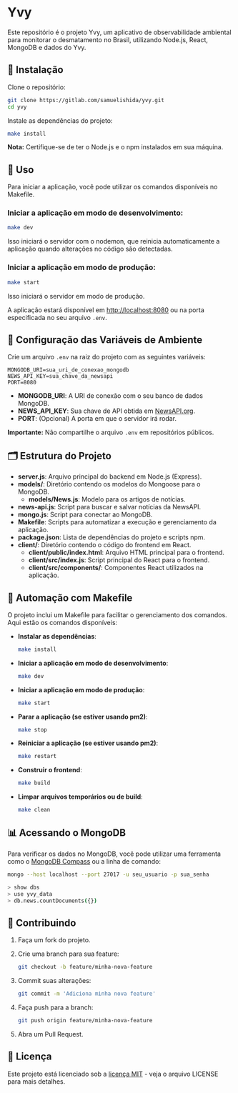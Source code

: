 # Yvy

Este repositório é o projeto Yvy, um aplicativo de observabilidade ambiental para monitorar o desmatamento no Brasil, utilizando Node.js, React, MongoDB e dados do Yvy.

## 🧰 Instalação

Clone o repositório:

```bash
git clone https://gitlab.com/samuelishida/yvy.git
cd yvy
```

Instale as dependências do projeto:

```bash
make install
```

**Nota:** Certifique-se de ter o Node.js e o npm instalados em sua máquina.

## 🚀 Uso

Para iniciar a aplicação, você pode utilizar os comandos disponíveis no Makefile.

### Iniciar a aplicação em modo de desenvolvimento:

```bash
make dev
```

Isso iniciará o servidor com o nodemon, que reinicia automaticamente a aplicação quando alterações no código são detectadas.

### Iniciar a aplicação em modo de produção:

```bash
make start
```

Isso iniciará o servidor em modo de produção.

A aplicação estará disponível em [http://localhost:8080](http://localhost:8080) ou na porta especificada no seu arquivo `.env`.

## 🔧 Configuração das Variáveis de Ambiente

Crie um arquivo `.env` na raiz do projeto com as seguintes variáveis:

```env
MONGODB_URI=sua_uri_de_conexao_mongodb
NEWS_API_KEY=sua_chave_da_newsapi
PORT=8080
```

- **MONGODB_URI**: A URI de conexão com o seu banco de dados MongoDB.
- **NEWS_API_KEY**: Sua chave de API obtida em [NewsAPI.org](https://newsapi.org).
- **PORT**: (Opcional) A porta em que o servidor irá rodar.

**Importante:** Não compartilhe o arquivo `.env` em repositórios públicos.

## 🗂️ Estrutura do Projeto

- **server.js**: Arquivo principal do backend em Node.js (Express).
- **models/**: Diretório contendo os modelos do Mongoose para o MongoDB.
  - **models/News.js**: Modelo para os artigos de notícias.
- **news-api.js**: Script para buscar e salvar notícias da NewsAPI.
- **mongo.js**: Script para conectar ao MongoDB.
- **Makefile**: Scripts para automatizar a execução e gerenciamento da aplicação.
- **package.json**: Lista de dependências do projeto e scripts npm.
- **client/**: Diretório contendo o código do frontend em React.
  - **client/public/index.html**: Arquivo HTML principal para o frontend.
  - **client/src/index.js**: Script principal do React para o frontend.
  - **client/src/components/**: Componentes React utilizados na aplicação.

## 🚧 Automação com Makefile

O projeto inclui um Makefile para facilitar o gerenciamento dos comandos. Aqui estão os comandos disponíveis:

- **Instalar as dependências**:

  ```bash
  make install
  ```

- **Iniciar a aplicação em modo de desenvolvimento**:

  ```bash
  make dev
  ```

- **Iniciar a aplicação em modo de produção**:

  ```bash
  make start
  ```

- **Parar a aplicação (se estiver usando pm2)**:

  ```bash
  make stop
  ```

- **Reiniciar a aplicação (se estiver usando pm2)**:

  ```bash
  make restart
  ```

- **Construir o frontend**:

  ```bash
  make build
  ```

- **Limpar arquivos temporários ou de build**:

  ```bash
  make clean
  ```

## 📊 Acessando o MongoDB

Para verificar os dados no MongoDB, você pode utilizar uma ferramenta como o [MongoDB Compass](https://www.mongodb.com/try/download/compass) ou a linha de comando:

```bash
mongo --host localhost --port 27017 -u seu_usuario -p sua_senha

> show dbs
> use yvy_data
> db.news.countDocuments({})
```

## 🤝 Contribuindo

1. Faça um fork do projeto.
2. Crie uma branch para sua feature:

   ```bash
   git checkout -b feature/minha-nova-feature
   ```

3. Commit suas alterações:

   ```bash
   git commit -m 'Adiciona minha nova feature'
   ```

4. Faça push para a branch:

   ```bash
   git push origin feature/minha-nova-feature
   ```

5. Abra um Pull Request.

## 📜 Licença

Este projeto está licenciado sob a [licença MIT](LICENSE) - veja o arquivo LICENSE para mais detalhes.

